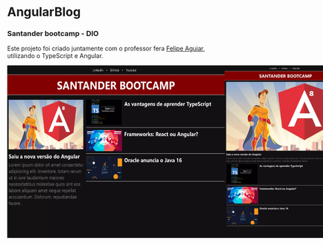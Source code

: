 # AngularBlog 
### Santander bootcamp - DIO

Este projeto foi criado juntamente com o professor fera <a href="https://https://github.com/felipeAguiarCode">Felipe Aguiar</a>, utilizando o TypeScript e Angular.

<div style= "display: flex"; flex-direction="row";>
<img height= "400px" src="./src/assets/img/landscape.webp" alt="large devices">
<img height= "400px" src="./src/assets/img/portrait.webp" alt="small devices">
</div>
